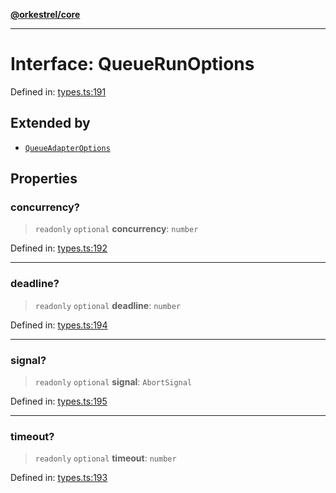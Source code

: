 [**@orkestrel/core**](../index.md)

***

# Interface: QueueRunOptions

Defined in: [types.ts:191](https://github.com/orkestrel/core/blob/076093e61b67cd3d4198b173439f047ddbc97abc/src/types.ts#L191)

## Extended by

- [`QueueAdapterOptions`](QueueAdapterOptions.md)

## Properties

### concurrency?

> `readonly` `optional` **concurrency**: `number`

Defined in: [types.ts:192](https://github.com/orkestrel/core/blob/076093e61b67cd3d4198b173439f047ddbc97abc/src/types.ts#L192)

***

### deadline?

> `readonly` `optional` **deadline**: `number`

Defined in: [types.ts:194](https://github.com/orkestrel/core/blob/076093e61b67cd3d4198b173439f047ddbc97abc/src/types.ts#L194)

***

### signal?

> `readonly` `optional` **signal**: `AbortSignal`

Defined in: [types.ts:195](https://github.com/orkestrel/core/blob/076093e61b67cd3d4198b173439f047ddbc97abc/src/types.ts#L195)

***

### timeout?

> `readonly` `optional` **timeout**: `number`

Defined in: [types.ts:193](https://github.com/orkestrel/core/blob/076093e61b67cd3d4198b173439f047ddbc97abc/src/types.ts#L193)
